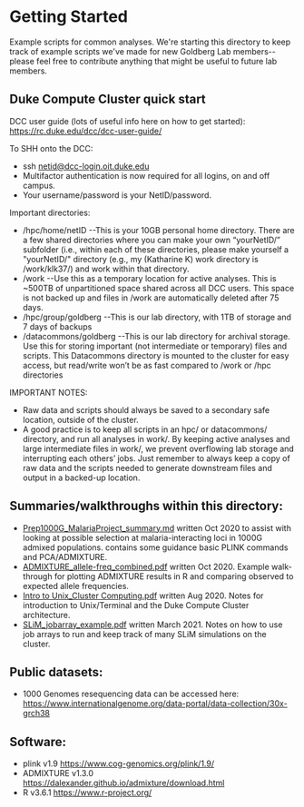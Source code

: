 # Getting Started
Example scripts for common analyses. We're starting this directory to keep track of example scripts we've made for new Goldberg Lab members-- please feel free to contribute anything that might be useful to future lab members.

## Duke Compute Cluster quick start
DCC user guide (lots of useful info here on how to get started): https://rc.duke.edu/dcc/dcc-user-guide/

To SHH onto the DCC: 
- ssh netid@dcc-login.oit.duke.edu
- Multifactor authentication is now required for all logins, on and off campus.  
- Your username/password is your NetID/password.

Important directories:
- /hpc/home/netID --This is your 10GB personal home directory. There are a few shared directories where you can make your own “yourNetID/” subfolder (i.e., within each of these directories, please make yourself a "yourNetID/" directory (e.g., my (Katharine K) work directory is /work/klk37/) and work within that directory. 
- /work  --Use this as a temporary location for active analyses. This is ~500TB of unpartitioned space shared across all DCC users. This space is not backed up and files in /work are automatically deleted after 75 days.
- /hpc/group/goldberg --This is our lab directory, with 1TB of storage and 7 days of backups
- /datacommons/goldberg --This is our lab directory for archival storage. Use this for storing important (not intermediate or temporary) files and scripts. This Datacommons directory is mounted to the cluster for easy access, but read/write won’t be as fast compared to /work or /hpc directories


IMPORTANT NOTES:
- Raw data and scripts should always be saved to a secondary safe location, outside of the cluster.
- A good practice is to keep all scripts in an hpc/ or datacommons/ directory, and run all analyses in work/. By keeping active analyses and large intermediate files in work/, we prevent overflowing lab storage and interrupting each others’ jobs. Just remember to always keep a copy of raw data and the scripts needed to generate downstream files and output in a backed-up location.

## Summaries/walkthroughs within this directory:
- [Prep1000G_MalariaProject_summary.md](./Prep1000G_MalariaProject_summary.md) written Oct 2020 to assist with looking at possible selection at malaria-interacting loci in 1000G admixed populations. contains some guidance basic PLINK commands and PCA/ADMIXTURE.
- [ADMIXTURE_allele-freq_combined.pdf](./ADMIXTURE_allele-freq_combined.pdf) written Oct 2020. Example walk-through for plotting ADMIXTURE results in R and comparing observed to expected allele frequencies.
- [Intro to Unix_Cluster Computing.pdf](./Intro%20to%20Unix_Cluster%20Computing.pdf) written Aug 2020. Notes for introduction to Unix/Terminal and the Duke Compute Cluster architecture.
- [SLiM_jobarray_example.pdf](./SLiM_jobarray_example.pdf) written March 2021. Notes on how to use job arrays to run and keep track of many SLiM simulations on the cluster.

## Public datasets:
- 1000 Genomes resequencing data can be accessed here: https://www.internationalgenome.org/data-portal/data-collection/30x-grch38 

## Software:
- plink v1.9 https://www.cog-genomics.org/plink/1.9/
- ADMIXTURE v1.3.0 https://dalexander.github.io/admixture/download.html
- R v3.6.1 https://www.r-project.org/


